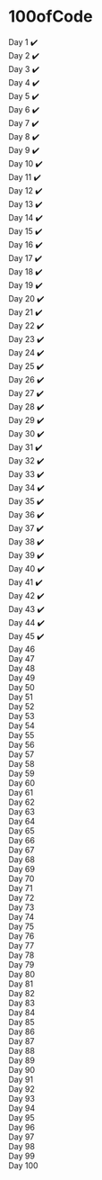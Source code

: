 # 100ofCode

Day 1 ✔️<br>
Day 2 ✔️<br>
Day 3 ✔️<br>
Day 4 ✔️<br>
Day 5 ✔️<br>
Day 6 ✔️<br>
Day 7 ✔️ <br>
Day 8 ✔️<br>
Day 9 ✔️<br>
Day 10 ✔️ <br>
Day 11 ✔️<br>
Day 12 ✔️<br>
Day 13 ✔️<br>
Day 14 ✔️<br>
Day 15 ✔️<br>
Day 16 ✔️<br>
Day 17 ✔️<br>
Day 18 ✔️<br>
Day 19 ✔️<br>
Day 20 ✔️<br>
Day 21 ✔️<br>
Day 22 ✔️<br>
Day 23 ✔️<br>
Day 24 ✔️<br>
Day 25 ✔️<br>
Day 26 ✔️<br>
Day 27 ✔️<br>
Day 28 ✔️<br>
Day 29 ✔️<br>
Day 30 ✔️<br>
Day 31 ✔️<br>
Day 32 ✔️<br>
Day 33 ✔️<br>
Day 34 ✔️<br>
Day 35 ✔️<br>
Day 36 ✔️<br>
Day 37 ✔️<br>
Day 38 ✔️<br>
Day 39 ✔️<br>
Day 40 ✔️<br>
Day 41 ✔️<br>
Day 42 ✔️<br>
Day 43 ✔️<br>
Day 44 ✔️<br>
Day 45 ✔️<br>
Day 46 <br>
Day 47 <br>
Day 48 <br>
Day 49 <br>
Day 50 <br>
Day 51 <br>
Day 52 <br>
Day 53 <br>
Day 54 <br>
Day 55 <br>
Day 56 <br>
Day 57 <br>
Day 58 <br>
Day 59 <br>
Day 60 <br>
Day 61 <br>
Day 62 <br>
Day 63 <br>
Day 64 <br>
Day 65 <br>
Day 66 <br>
Day 67 <br>
Day 68 <br>
Day 69 <br>
Day 70 <br>
Day 71 <br>
Day 72 <br>
Day 73 <br>
Day 74 <br>
Day 75 <br>
Day 76 <br>
Day 77 <br>
Day 78 <br>
Day 79 <br>
Day 80 <br>
Day 81 <br>
Day 82 <br>
Day 83 <br>
Day 84 <br>
Day 85 <br>
Day 86 <br>
Day 87 <br>
Day 88 <br>
Day 89 <br>
Day 90 <br>
Day 91 <br>
Day 92 <br>
Day 93 <br>
Day 94 <br>
Day 95 <br>
Day 96 <br>
Day 97 <br>
Day 98 <br>
Day 99 <br>
Day 100 <br>
